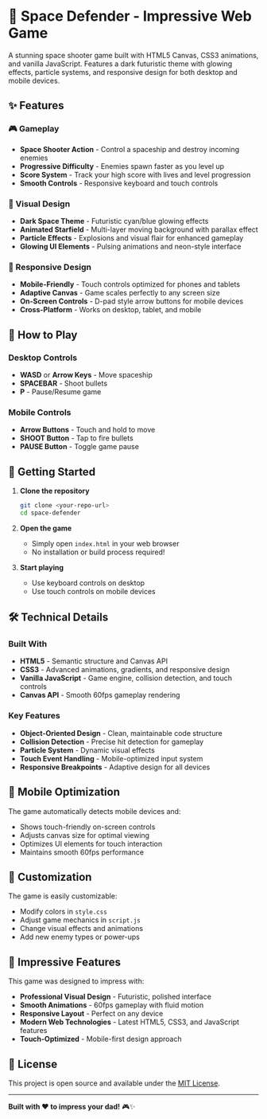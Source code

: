 # 🚀 Space Defender - Impressive Web Game

A stunning space shooter game built with HTML5 Canvas, CSS3 animations, and vanilla JavaScript. Features a dark futuristic theme with glowing effects, particle systems, and responsive design for both desktop and mobile devices.

## ✨ Features

### 🎮 Gameplay
- **Space Shooter Action** - Control a spaceship and destroy incoming enemies
- **Progressive Difficulty** - Enemies spawn faster as you level up
- **Score System** - Track your high score with lives and level progression
- **Smooth Controls** - Responsive keyboard and touch controls

### 🎨 Visual Design
- **Dark Space Theme** - Futuristic cyan/blue glowing effects
- **Animated Starfield** - Multi-layer moving background with parallax effect
- **Particle Effects** - Explosions and visual flair for enhanced gameplay
- **Glowing UI Elements** - Pulsing animations and neon-style interface

### 📱 Responsive Design
- **Mobile-Friendly** - Touch controls optimized for phones and tablets
- **Adaptive Canvas** - Game scales perfectly to any screen size
- **On-Screen Controls** - D-pad style arrow buttons for mobile devices
- **Cross-Platform** - Works on desktop, tablet, and mobile

## 🎯 How to Play

### Desktop Controls
- **WASD** or **Arrow Keys** - Move spaceship
- **SPACEBAR** - Shoot bullets
- **P** - Pause/Resume game

### Mobile Controls
- **Arrow Buttons** - Touch and hold to move
- **SHOOT Button** - Tap to fire bullets
- **PAUSE Button** - Toggle game pause

## 🚀 Getting Started

1. **Clone the repository**
   ```bash
   git clone <your-repo-url>
   cd space-defender
   ```

2. **Open the game**
   - Simply open `index.html` in your web browser
   - No installation or build process required!

3. **Start playing**
   - Use keyboard controls on desktop
   - Use touch controls on mobile devices

## 🛠️ Technical Details

### Built With
- **HTML5** - Semantic structure and Canvas API
- **CSS3** - Advanced animations, gradients, and responsive design
- **Vanilla JavaScript** - Game engine, collision detection, and touch controls
- **Canvas API** - Smooth 60fps gameplay rendering

### Key Features
- **Object-Oriented Design** - Clean, maintainable code structure
- **Collision Detection** - Precise hit detection for gameplay
- **Particle System** - Dynamic visual effects
- **Touch Event Handling** - Mobile-optimized input system
- **Responsive Breakpoints** - Adaptive design for all devices

## 📱 Mobile Optimization

The game automatically detects mobile devices and:
- Shows touch-friendly on-screen controls
- Adjusts canvas size for optimal viewing
- Optimizes UI elements for touch interaction
- Maintains smooth 60fps performance

## 🎨 Customization

The game is easily customizable:
- Modify colors in `style.css`
- Adjust game mechanics in `script.js`
- Change visual effects and animations
- Add new enemy types or power-ups

## 🌟 Impressive Features

This game was designed to impress with:
- **Professional Visual Design** - Futuristic, polished interface
- **Smooth Animations** - 60fps gameplay with fluid motion
- **Responsive Layout** - Perfect on any device
- **Modern Web Technologies** - Latest HTML5, CSS3, and JavaScript features
- **Touch-Optimized** - Mobile-first design approach

## 📄 License

This project is open source and available under the [MIT License](LICENSE).

---

**Built with ❤️ to impress your dad!** 🎮✨

